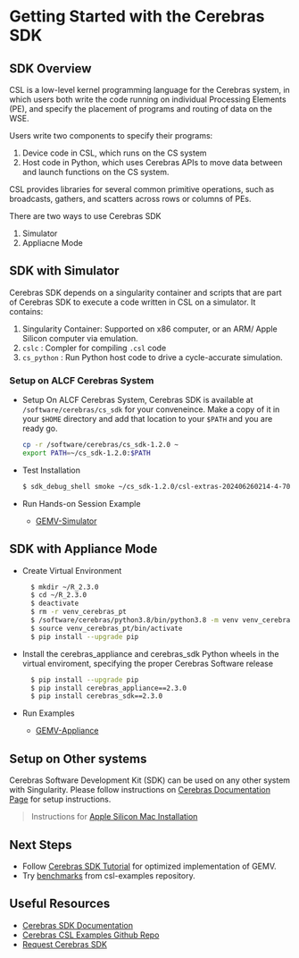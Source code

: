 # Getting Started with the Cerebras SDK

## SDK Overview 

CSL is a low-level kernel programming language for the Cerebras system, in which users both write the code running on individual Processing Elements (PE), and specify the placement of programs and routing of data on the WSE. 

Users write two components to specify their programs: 
1. Device code in CSL, which runs on the CS system
2. Host code in Python, which uses Cerebras APIs to move data between and launch functions on the CS system.

CSL provides libraries for several common primitive operations, such as broadcasts, gathers, and scatters across rows or columns of PEs.

There are two ways to use Cerebras SDK
1. Simulator 
2. Appliacne Mode   
   
## SDK with Simulator

Cerebras SDK depends on a singularity container and scripts that are part of Cerebras SDK to execute a code written in CSL on a simulator. It contains:
1. Singularity Container: Supported on x86 computer, or an ARM/ Apple Silicon computer via emulation. 
2. `cslc` : Compler for compiling `.csl` code  
3. `cs_python` : Run Python host code to drive a cycle-accurate simulation.

 
### Setup on ALCF Cerebras System

* Setup 
    On ALCF Cerebras System, Cerebras SDK is available at `/software/cerebras/cs_sdk` for your conveneince. Make a copy of it in your `$HOME` directory and add that location to your `$PATH` and you are ready go. 

    ```bash
    cp -r /software/cerebras/cs_sdk-1.2.0 ~
    export PATH=~/cs_sdk-1.2.0:$PATH
    ```

* Test Installation 
    ```bash
    $ sdk_debug_shell smoke ~/cs_sdk-1.2.0/csl-extras-202406260214-4-70afe120
    ```

* Run Hands-on Session Example

  * [GEMV-Simulator](./GEMV-Simulator/README.md)

## SDK with Appliance Mode 

* Create Virtual Environment 
  ```bash
    $ mkdir ~/R_2.3.0
    $ cd ~/R_2.3.0
    $ deactivate
    $ rm -r venv_cerebras_pt
    $ /software/cerebras/python3.8/bin/python3.8 -m venv venv_cerebras_pt
    $ source venv_cerebras_pt/bin/activate
    $ pip install --upgrade pip
  ```

* Install the cerebras_appliance and cerebras_sdk Python wheels in the virtual enviroment, specifying the proper Cerebras Software release
  ```bash
    $ pip install --upgrade pip
    $ pip install cerebras_appliance==2.3.0
    $ pip install cerebras_sdk==2.3.0
  ```

* Run Examples
  * [GEMV-Appliance](./GEMV-Appliance/README.md)

## Setup on Other systems 

Cerebras Software Development Kit (SDK) can be used on any other system with Singularity. Please follow instructions on [Cerebras Documentation Page](https://sdk.cerebras.net/installation-guide) for setup instructions. 


> Instructions for [Apple Silicon Mac Installation](https://sdk.cerebras.net/installation-guide#apple-silicon-mac-installation:~:text=selecting%20a%20PE%3A-,Apple%20Silicon%20Mac%20Installation,-%C2%B6) 


<!-- # Profiling 

Use SDK Debug GUI to get insights into code execution. 
Refer to SDK GUI documentation for details. 

```bash
$ cd csl-examples/examples/gemm-collectives_2d
$ sdk_debug_shell visualize
Click this link to open URL:  http://thetalogin4:8000/sdk-gui
Click this link to open URL:  http://10.236.1.193:8000/sdk-gui
Press Ctrl-C to exit
```

Forward port 8000 from theta-gpu to your local computer.
Open http://localhost:8000/sdk-gui/ on your local computer. 

![CS-2 connection diagram](./cs_sdk_gui.png) -->

## Next Steps

* Follow [Cerebras SDK Tutorial](https://github.com/Cerebras/csl-examples/tree/master/tutorials) for optimized implementation of GEMV.
* Try [benchmarks](https://github.com/Cerebras/csl-examples/tree/master/benchmarks) from csl-examples repository. 

## Useful Resources

* [Cerebras SDK Documentation](https://sdk.cerebras.net/)
* [Cerebras CSL Examples Github Repo](https://github.com/Cerebras/csl-examples)
* [Request Cerebras SDK](https://cerebras.ai/homepage-landing/developers/sdk-request/)




